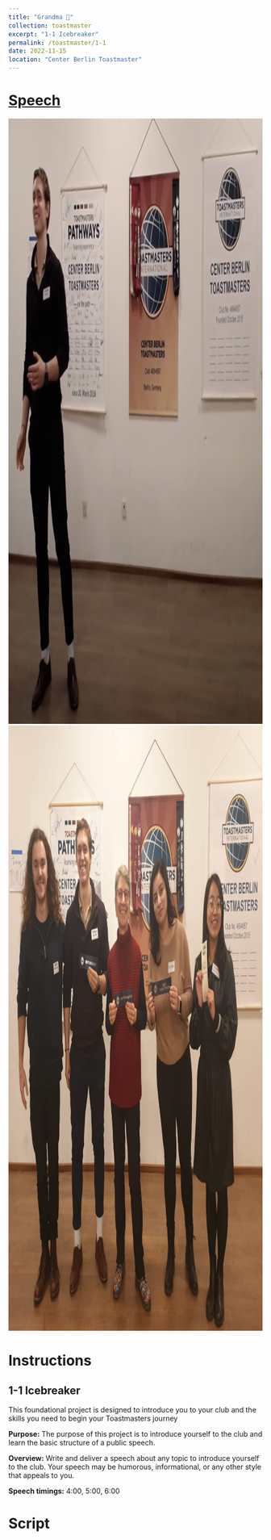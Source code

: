 ```yaml
---
title: "Grandma 👵"
collection: toastmaster
excerpt: "1-1 Icebreaker"
permalink: /toastmaster/1-1
date: 2022-11-15
location: "Center Berlin Toastmaster"
---
```


# [Speech](https://drive.google.com/file/d/1hlZr1gJjnFbtmIKqZAfGJiWg1o6q6kYr/view?usp=sharing)


<center><img src="/images/toastmaster/tm_11a.png" width="800" height="1200" /></center>


<center><img src="/images/toastmaster/tm_11b.jpg" width="800" height="1200" /></center>


# Instructions

## 1-1 Icebreaker

This foundational project is designed to introduce you to your club and the skills you need to begin your Toastmasters journey

**Purpose:** The purpose of this project is to introduce yourself to the club and learn the basic structure of a public speech.

**Overview:** Write and deliver a speech about any topic to introduce yourself to the club. Your speech may be humorous, informational, or any other style that appeals to you.

**Speech timings:** 4:00, 5:00, 6:00

# Script